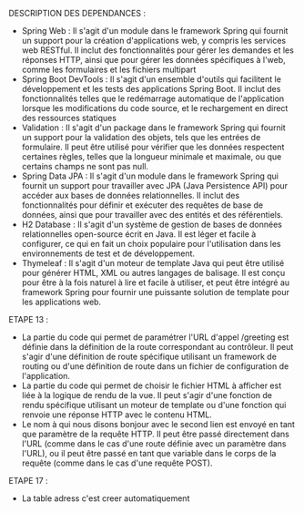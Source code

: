 DESCRIPTION DES DEPENDANCES :
- Spring Web : Il s'agit d'un module dans le framework Spring qui fournit un support pour la création d'applications web, y compris les services web RESTful. Il inclut des fonctionnalités pour gérer les demandes et les réponses HTTP, ainsi que pour gérer les données spécifiques à l'web, comme les formulaires et les fichiers multipart
- Spring Boot DevTools : Il s'agit d'un ensemble d'outils qui facilitent le développement et les tests des applications Spring Boot. Il inclut des fonctionnalités telles que le redémarrage automatique de l'application lorsque les modifications du code source, et le rechargement en direct des ressources statiques
- Validation : Il s'agit d'un package dans le framework Spring qui fournit un support pour la validation des objets, tels que les entrées de formulaire. Il peut être utilisé pour vérifier que les données respectent certaines règles, telles que la longueur minimale et maximale, ou que certains champs ne sont pas null.
- Spring Data JPA : Il s'agit d'un module dans le framework Spring qui fournit un support pour travailler avec JPA (Java Persistence API) pour accéder aux bases de données relationnelles. Il inclut des fonctionnalités pour définir et exécuter des requêtes de base de données, ainsi que pour travailler avec des entités et des référentiels.
- H2 Database : Il s'agit d'un système de gestion de bases de données relationnelles open-source écrit en Java. Il est léger et facile à configurer, ce qui en fait un choix populaire pour l'utilisation dans les environnements de test et de développement.
- Thymeleaf : Il s'agit d'un moteur de template Java qui peut être utilisé pour générer HTML, XML ou autres langages de balisage. Il est conçu pour être à la fois naturel à lire et facile à utiliser, et peut être intégré au framework Spring pour fournir une puissante solution de template pour les applications web.

ETAPE 13 :
- La partie du code qui permet de paramétrer l'URL d'appel /greeting est 
définie dans la définition de la route  correspondant au contrôleur. 
Il peut s'agir d'une définition de route spécifique utilisant un framework de routing 
ou d'une définition de route dans un fichier de configuration de l'application.
- La partie du code qui permet de choisir le fichier HTML à afficher est  liée à la logique de rendu 
de la vue. Il peut s'agir d'une fonction de rendu spécifique utilisant un moteur de template ou d'une 
fonction qui renvoie une réponse HTTP avec le contenu HTML.
- Le nom à qui nous disons bonjour avec le second lien est  envoyé en tant que paramètre de la requête HTTP.
Il peut être passé directement dans l'URL 
(comme dans le cas d'une route définie avec un paramètre dans l'URL), 
ou il peut être passé en tant que variable dans le corps de la requête 
(comme dans le cas d'une requête POST).

ETAPE 17 :
- La table adress c'est creer automatiquement